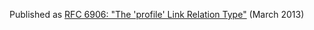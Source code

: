 Published as [RFC 6906: "The 'profile' Link Relation Type"](http://tools.ietf.org/html/rfc6906) (March 2013)